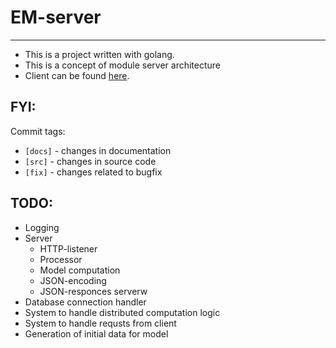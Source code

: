 # EM-server
___
- This is a project written with golang.
- This is a concept of module server architecture
- Client can be found [here](https://github.com/sintell/em-client).

## FYI:
Commit tags:
- `[docs]` - changes in documentation
- `[src]`  - changes in source code
- `[fix]`  - changes related to bugfix

## TODO:
- Logging
- Server
	- HTTP-listener
	- Processor
	- Model computation
	- JSON-encoding
	- JSON-responces serverw
- Database connection handler
- System to handle distributed computation logic
- System to handle requsts from client
- Generation of initial data for model
